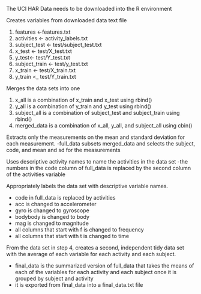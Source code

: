 The UCI HAR Data needs to be downloaded into the R environment 

Creates variables from downloaded data text file
1. features <-features.txt
2. activities <- activity_labels.txt
3. subject_test <- test/subject_test.txt
4. x_test <- test/X_test.txt
5. y_test<- test/Y_test.txt
6. subject_train <- test/y_test.txt
7. x_train <- test/X_train.txt
8. y_train <_ test/Y_train.txt

Merges the data sets into one 
1. x_all is a combination of x_train and x_test using rbind()
2. y_all is a combination of y_train and y_test using rbind()
3. subject_all is a combination of subject_test and subject_train using rbind()
4. merged_data is a combination of x_all, y_all, and subject_all using cbin()

Extracts only the measurements on the mean and standard deviation for each measurement. 
-full_data subsets merged_data and selects the subject, code, and mean and sd for the measurements

Uses descriptive activity names to name the activities in the data set
-the numbers in the code column of full_data is replaced by the second column of the activities variable

Appropriately labels the data set with descriptive variable names. 
- code in full_data is replaced by activities
- acc is changed to accelerometer
- gyro is changed to gyroscope
- bodybody is changed to body
- mag is changed to magnitude
- all columns that start with f is changed to frequency
- all columns that start with t is changed to time
  
From the data set in step 4, creates a second, independent tidy data set with the average of each variable for each activity and each subject.
- final_data is the summarized version of full_data that takes the means of each of the variables for each activity and each subject once it is grouped by 
subject and activity
- it is exported from final_data into a final_data.txt file  
